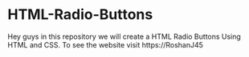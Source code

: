 # HTML-Radio-Buttons
Hey guys in this repository we will create a HTML Radio Buttons Using HTML and CSS. To see the website visit https://RoshanJ45
